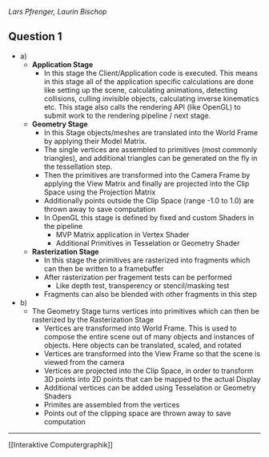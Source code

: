 
_Lars Pfrenger, Laurin Bischop_


## Question 1
- a)
	- **Application Stage**
		- In this stage the Client/Application code is executed. This means in this stage all of the application specific calculations are done like setting up the scene, calculating animations, detecting collisions, culling invisible objects, calculating inverse kinematics etc. This stage also calls the rendering API (like OpenGL) to submit work to the rendering pipeline / next stage.
	- **Geometry Stage**
		- In this Stage objects/meshes are translated into the World Frame by applying their Model Matrix. 
		- The single vertices are assembled to primitives (most commonly triangles), and additional triangles can be generated on the fly in the tessellation step.
		- Then the primitives are transformed into the Camera Frame by applying the View Matrix and finally are projected into the Clip Space using the Projection Matrix 
		- Additionally points outside the Clip Space (range -1.0 to 1.0) are thrown away to save computation 
		- In OpenGL this stage is defined by fixed and custom Shaders in the pipeline
			- MVP  Matrix application in Vertex Shader
			- Additional Primitives in Tesselation or Geometry Shader
	- **Rasterization Stage**
		- In this stage the primitives are rasterized into fragments which can then be written to a framebuffer
		- After rasterization per fragement tests can be performed
			- Like depth test, transperency or stencil/masking test
		- Fragments can also be blended with other fragments in this step
- b)
	- The Geometry Stage turns vertices into primitives which can then be rasterized by the Rasterization Stage
		- Vertices are transformed into World Frame. This is used to compose the entire scene out of many objects and instances of objects. Here objects can be translated, scaled, and rotated
		- Vertices are transformed into the View Frame so that the scene is viewed from the camera
		- Vertices are projected into the Clip Space, in order to transform 3D points into 2D points that can be mapped to the actual Display 
		- Additional vertices can be added using Tesselation or Geometry Shaders
		- Primites are assembled from the vertices
		- Points out of the clipping space are thrown away to save computation
		



---
[[Interaktive Computergraphik]]

